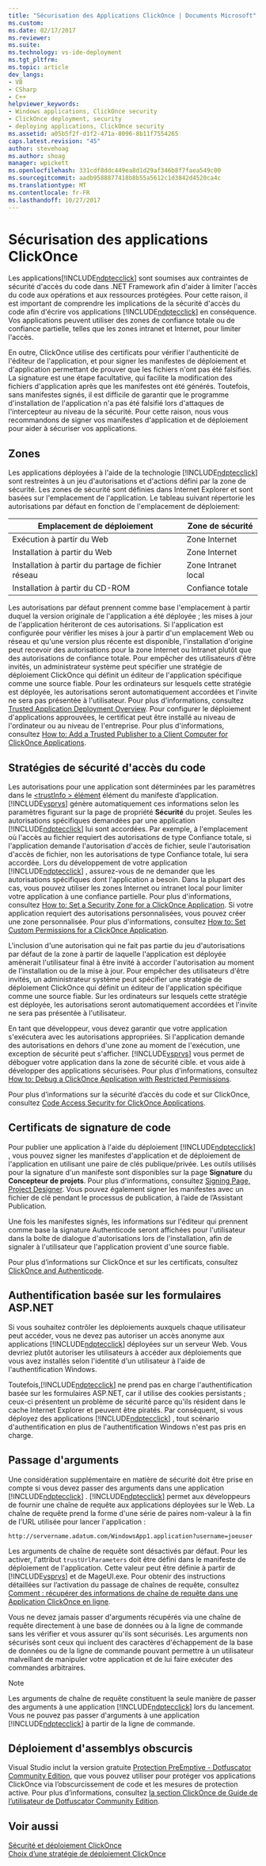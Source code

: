 ```yaml
---
title: "Sécurisation des Applications ClickOnce | Documents Microsoft"
ms.custom: 
ms.date: 02/17/2017
ms.reviewer: 
ms.suite: 
ms.technology: vs-ide-deployment
ms.tgt_pltfrm: 
ms.topic: article
dev_langs:
- VB
- CSharp
- C++
helpviewer_keywords:
- Windows applications, ClickOnce security
- ClickOnce deployment, security
- deploying applications, ClickOnce security
ms.assetid: a05b5f2f-d1f2-471a-8096-8b11f7554265
caps.latest.revision: "45"
author: stevehoag
ms.author: shoag
manager: wpickett
ms.openlocfilehash: 331cdf8ddc449ea8d1d29af346b8f7faea549c00
ms.sourcegitcommit: aadb9588877418b8b55a5612c1d3842d4520ca4c
ms.translationtype: MT
ms.contentlocale: fr-FR
ms.lasthandoff: 10/27/2017
---
```

# <a name="securing-clickonce-applications"></a>Sécurisation des applications ClickOnce
Les applications[!INCLUDE[ndptecclick](../deployment/includes/ndptecclick_md.md)] sont soumises aux contraintes de sécurité d'accès du code dans .NET Framework afin d'aider à limiter l'accès du code aux opérations et aux ressources protégées. Pour cette raison, il est important de comprendre les implications de la sécurité d'accès du code afin d'écrire vos applications [!INCLUDE[ndptecclick](../deployment/includes/ndptecclick_md.md)] en conséquence. Vos applications peuvent utiliser des zones de confiance totale ou de confiance partielle, telles que les zones intranet et Internet, pour limiter l'accès.  
  
 En outre, ClickOnce utilise des certificats pour vérifier l'authenticité de l'éditeur de l'application, et pour signer les manifestes de déploiement et d'application permettant de prouver que les fichiers n'ont pas été falsifiés. La signature est une étape facultative, qui facilite la modification des fichiers d'application après que les manifestes ont été générés. Toutefois, sans manifestes signés, il est difficile de garantir que le programme d'installation de l'application n'a pas été falsifié lors d'attaques de l'intercepteur au niveau de la sécurité. Pour cette raison, nous vous recommandons de signer vos manifestes d'application et de déploiement pour aider à sécuriser vos applications.  
  
## <a name="zones"></a>Zones  
 Les applications déployées à l'aide de la technologie [!INCLUDE[ndptecclick](../deployment/includes/ndptecclick_md.md)] sont restreintes à un jeu d'autorisations et d'actions défini par la zone de sécurité. Les zones de sécurité sont définies dans Internet Explorer et sont basées sur l'emplacement de l'application. Le tableau suivant répertorie les autorisations par défaut en fonction de l'emplacement de déploiement:  
  
|Emplacement de déploiement|Zone de sécurité|  
|-------------------------|-------------------|  
|Exécution à partir du Web|Zone Internet|  
|Installation à partir du Web|Zone Internet|  
|Installation à partir du partage de fichier réseau|Zone Intranet local|  
|Installation à partir du CD-ROM|Confiance totale|  
  
 Les autorisations par défaut prennent comme base l'emplacement à partir duquel la version originale de l'application a été déployée ; les mises à jour de l'application hériteront de ces autorisations. Si l'application est configurée pour vérifier les mises à jour à partir d'un emplacement Web ou réseau et qu'une version plus récente est disponible, l'installation d'origine peut recevoir des autorisations pour la zone Internet ou Intranet plutôt que des autorisations de confiance totale. Pour empêcher des utilisateurs d'être invités, un administrateur système peut spécifier une stratégie de déploiement ClickOnce qui définit un éditeur de l'application spécifique comme une source fiable. Pour les ordinateurs sur lesquels cette stratégie est déployée, les autorisations seront automatiquement accordées et l'invite ne sera pas présentée à l'utilisateur. Pour plus d'informations, consultez [Trusted Application Deployment Overview](../deployment/trusted-application-deployment-overview.md). Pour configurer le déploiement d'applications approuvées, le certificat peut être installé au niveau de l'ordinateur ou au niveau de l'entreprise. Pour plus d'informations, consultez [How to: Add a Trusted Publisher to a Client Computer for ClickOnce Applications](../deployment/how-to-add-a-trusted-publisher-to-a-client-computer-for-clickonce-applications.md).  
  
## <a name="code-access-security-policies"></a>Stratégies de sécurité d'accès du code  
 Les autorisations pour une application sont déterminées par les paramètres dans le [ \<trustInfo > élément](../deployment/trustinfo-element-clickonce-application.md) élément du manifeste d’application. [!INCLUDE[vsprvs](../code-quality/includes/vsprvs_md.md)] génère automatiquement ces informations selon les paramètres figurant sur la page de propriété **Sécurité** du projet. Seules les autorisations spécifiques demandées par une application [!INCLUDE[ndptecclick](../deployment/includes/ndptecclick_md.md)] lui sont accordées. Par exemple, à l'emplacement où l'accès au fichier requiert des autorisations de type Confiance totale, si l'application demande l'autorisation d'accès de fichier, seule l'autorisation d'accès de fichier, non les autorisations de type Confiance totale, lui sera accordée. Lors du développement de votre application [!INCLUDE[ndptecclick](../deployment/includes/ndptecclick_md.md)] , assurez-vous de ne demander que les autorisations spécifiques dont l'application a besoin. Dans la plupart des cas, vous pouvez utiliser les zones Internet ou intranet local pour limiter votre application à une confiance partielle. Pour plus d'informations, consultez [How to: Set a Security Zone for a ClickOnce Application](../deployment/how-to-set-a-security-zone-for-a-clickonce-application.md). Si votre application requiert des autorisations personnalisées, vous pouvez créer une zone personnalisée. Pour plus d'informations, consultez [How to: Set Custom Permissions for a ClickOnce Application](../deployment/how-to-set-custom-permissions-for-a-clickonce-application.md).  
  
 L'inclusion d'une autorisation qui ne fait pas partie du jeu d'autorisations par défaut de la zone à partir de laquelle l'application est déployée amènerait l'utilisateur final à être invité à accorder l'autorisation au moment de l'installation ou de la mise à jour. Pour empêcher des utilisateurs d'être invités, un administrateur système peut spécifier une stratégie de déploiement ClickOnce qui définit un éditeur de l'application spécifique comme une source fiable. Sur les ordinateurs sur lesquels cette stratégie est déployée, les autorisations seront automatiquement accordées et l'invite ne sera pas présentée à l'utilisateur.  
  
 En tant que développeur, vous devez garantir que votre application s'exécutera avec les autorisations appropriées. Si l'application demande des autorisations en dehors d'une zone au moment de l'exécution, une exception de sécurité peut s'afficher. [!INCLUDE[vsprvs](../code-quality/includes/vsprvs_md.md)] vous permet de déboguer votre application dans la zone de sécurité cible. et vous aide à développer des applications sécurisées. Pour plus d'informations, consultez [How to: Debug a ClickOnce Application with Restricted Permissions](../deployment/how-to-debug-a-clickonce-application-with-restricted-permissions.md).  
  
 Pour plus d’informations sur la sécurité d’accès du code et sur ClickOnce, consultez [Code Access Security for ClickOnce Applications](../deployment/code-access-security-for-clickonce-applications.md).  
  
## <a name="code-signing-certificates"></a>Certificats de signature de code  
 Pour publier une application à l'aide du déploiement [!INCLUDE[ndptecclick](../deployment/includes/ndptecclick_md.md)] , vous pouvez signer les manifestes d'application et de déploiement de l'application en utilisant une paire de clés publique/privée. Les outils utilisés pour la signature d'un manifeste sont disponibles sur la page **Signature** du **Concepteur de projets**. Pour plus d'informations, consultez [Signing Page, Project Designer](../ide/reference/signing-page-project-designer.md). Vous pouvez également signer les manifestes avec un fichier de clé pendant le processus de publication, à l’aide de l’Assistant Publication.  
  
 Une fois les manifestes signés, les informations sur l'éditeur qui prennent comme base la signature Authenticode seront affichées pour l'utilisateur dans la boîte de dialogue d'autorisations lors de l'installation, afin de signaler à l'utilisateur que l'application provient d'une source fiable.  
  
 Pour plus d’informations sur ClickOnce et sur les certificats, consultez [ClickOnce and Authenticode](../deployment/clickonce-and-authenticode.md).  
  
## <a name="aspnet-form-based-authentication"></a>Authentification basée sur les formulaires ASP.NET  
 Si vous souhaitez contrôler les déploiements auxquels chaque utilisateur peut accéder, vous ne devez pas autoriser un accès anonyme aux applications [!INCLUDE[ndptecclick](../deployment/includes/ndptecclick_md.md)] déployées sur un serveur Web. Vous devriez plutôt autoriser les utilisateurs à accéder aux déploiements que vous avez installés selon l'identité d'un utilisateur à l'aide de l'authentification Windows.  
  
 Toutefois,[!INCLUDE[ndptecclick](../deployment/includes/ndptecclick_md.md)] ne prend pas en charge l'authentification basée sur les formulaires ASP.NET, car il utilise des cookies persistants ; ceux-ci présentent un problème de sécurité parce qu'ils résident dans le cache Internet Explorer et peuvent être piratés. Par conséquent, si vous déployez des applications [!INCLUDE[ndptecclick](../deployment/includes/ndptecclick_md.md)] , tout scénario d'authentification en plus de l'authentification Windows n'est pas pris en charge.  
  
## <a name="passing-arguments"></a>Passage d'arguments  
 Une considération supplémentaire en matière de sécurité doit être prise en compte si vous devez passer des arguments dans une application [!INCLUDE[ndptecclick](../deployment/includes/ndptecclick_md.md)] . [!INCLUDE[ndptecclick](../deployment/includes/ndptecclick_md.md)] permet aux développeurs de fournir une chaîne de requête aux applications déployées sur le Web. La chaîne de requête prend la forme d'une série de paires nom-valeur à la fin de l'URL utilisée pour lancer l'application :  
  
 `http://servername.adatum.com/WindowsApp1.application?username=joeuser`  
  
 Les arguments de chaîne de requête sont désactivés par défaut. Pour les activer, l'attribut `trustUrlParameters` doit être défini dans le manifeste de déploiement de l'application. Cette valeur peut être définie à partir de [!INCLUDE[vsprvs](../code-quality/includes/vsprvs_md.md)] et de MageUI.exe. Pour obtenir des instructions détaillées sur l’activation du passage de chaînes de requête, consultez [Comment : récupérer des informations de chaîne de requête dans une Application ClickOnce en ligne](../deployment/how-to-retrieve-query-string-information-in-an-online-clickonce-application.md).  
  
 Vous ne devez jamais passer d'arguments récupérés via une chaîne de requête directement à une base de données ou à la ligne de commande sans les vérifier et vous assurer qu'ils sont sécurisés. Les arguments non sécurisés sont ceux qui incluent des caractères d'échappement de la base de données ou de la ligne de commande pouvant permettre à un utilisateur malveillant de manipuler votre application et de lui faire exécuter des commandes arbitraires.  
  
> [!NOTE]
>  Les arguments de chaîne de requête constituent la seule manière de passer des arguments à une application [!INCLUDE[ndptecclick](../deployment/includes/ndptecclick_md.md)] lors du lancement. Vous ne pouvez pas passer d'arguments à une application [!INCLUDE[ndptecclick](../deployment/includes/ndptecclick_md.md)] à partir de la ligne de commande.  
  
## <a name="deploying-obfuscated-assemblies"></a>Déploiement d'assemblys obscurcis  
 Visual Studio inclut la version gratuite [Protection PreEmptive - Dotfuscator Community Edition](../ide/dotfuscator/index.md), que vous pouvez utiliser pour protéger vos applications ClickOnce via l’obscurcissement de code et les mesures de protection active.  Pour plus d’informations, consultez [la section ClickOnce de Guide de l’utilisateur de Dotfuscator Community Edition](https://www.preemptive.com/dotfuscator/ce/docs/help/5.27/advanced_clickonce.html).

## <a name="see-also"></a>Voir aussi  
 [Sécurité et déploiement ClickOnce](../deployment/clickonce-security-and-deployment.md)   
 [Choix d’une stratégie de déploiement ClickOnce](../deployment/choosing-a-clickonce-deployment-strategy.md)